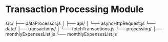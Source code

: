 # Transaction Processing Module
src/
├──  dataProcessor.js
│ 
├── api/
│   └── asyncHttpRequest.js
└── data/
    ├── transactions/
    │   └── fetchTransactions.js
    └── processing/
        ├── monthlyExpensesList.js
        └── monthlyExpensesList.js
        
